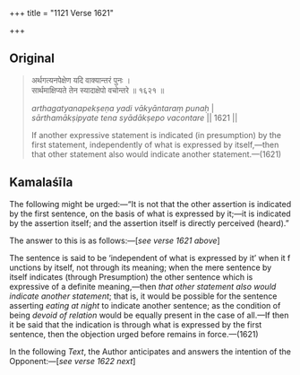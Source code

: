 +++
title = "1121 Verse 1621"

+++
## Original 
>
> अर्थगत्यनपेक्षेण यदि वाक्यान्तरं पुनः ।  
> सार्थमाक्षिप्यते तेन स्यादाक्षेपो वचोन्तरे ॥ १६२१ ॥ 
>
> *arthagatyanapekṣeṇa yadi vākyāntaraṃ punaḥ* \|  
> *sārthamākṣipyate tena syādākṣepo vacontare* \|\| 1621 \|\| 
>
> If another expressive statement is indicated (in presumption) by the first statement, independently of what is expressed by itself,—then that other statement also would indicate another statement.—(1621)



## Kamalaśīla

The following might be urged:—“It is not that the other assertion is indicated by the first sentence, on the basis of what is expressed by it;—it is indicated by the assertion itself; and the assertion itself is directly perceived (heard).”

The answer to this is as follows:—[*see verse 1621 above*]

The sentence is said to be ‘independent of what is expressed by it’ when it f unctions by itself, not through its meaning; when the mere sentence by itself indicates (through Presumption) the other sentence which is expressive of a definite meaning,—then *that other statement also would indicate another statement*; that is, it would be possible for the sentence asserting *eating at night* to indicate another sentence; as the condition of being *devoid of relation* would be equally present in the case of all.—If then it be said that the indication is through what is expressed by the first sentence, then the objection urged before remains in force.—(1621)

In the following *Text*, the Author anticipates and answers the intention of the Opponent:—[*see verse 1622 next*]


